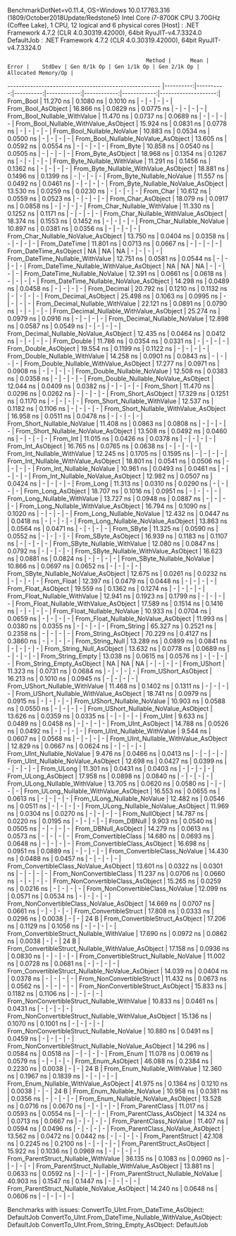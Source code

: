 
BenchmarkDotNet=v0.11.4, OS=Windows 10.0.17763.316 (1809/October2018Update/Redstone5)
Intel Core i7-8700K CPU 3.70GHz (Coffee Lake), 1 CPU, 12 logical and 6 physical cores
  [Host]     : .NET Framework 4.7.2 (CLR 4.0.30319.42000), 64bit RyuJIT-v4.7.3324.0
  DefaultJob : .NET Framework 4.7.2 (CLR 4.0.30319.42000), 64bit RyuJIT-v4.7.3324.0


                                                Method |      Mean |     Error |    StdDev | Gen 0/1k Op | Gen 1/1k Op | Gen 2/1k Op | Allocated Memory/Op |
------------------------------------------------------ |----------:|----------:|----------:|------------:|------------:|------------:|--------------------:|
                                             From_Bool | 11.270 ns | 0.1080 ns | 0.1010 ns |           - |           - |           - |                   - |
                                    From_Bool_AsObject | 16.866 ns | 0.0829 ns | 0.0775 ns |           - |           - |           - |                   - |
                          From_Bool_Nullable_WithValue | 11.470 ns | 0.0737 ns | 0.0689 ns |           - |           - |           - |                   - |
                 From_Bool_Nullable_WithValue_AsObject | 15.924 ns | 0.0831 ns | 0.0778 ns |           - |           - |           - |                   - |
                            From_Bool_Nullable_NoValue | 10.883 ns | 0.0534 ns | 0.0500 ns |           - |           - |           - |                   - |
                   From_Bool_Nullable_NoValue_AsObject | 13.605 ns | 0.0592 ns | 0.0554 ns |           - |           - |           - |                   - |
                                             From_Byte | 10.858 ns | 0.0540 ns | 0.0505 ns |           - |           - |           - |                   - |
                                    From_Byte_AsObject | 18.968 ns | 0.1354 ns | 0.1267 ns |           - |           - |           - |                   - |
                          From_Byte_Nullable_WithValue | 11.291 ns | 0.1456 ns | 0.1362 ns |           - |           - |           - |                   - |
                 From_Byte_Nullable_WithValue_AsObject | 18.881 ns | 0.1496 ns | 0.1399 ns |           - |           - |           - |                   - |
                            From_Byte_Nullable_NoValue | 11.557 ns | 0.0492 ns | 0.0461 ns |           - |           - |           - |                   - |
                   From_Byte_Nullable_NoValue_AsObject | 13.530 ns | 0.0259 ns | 0.0230 ns |           - |           - |           - |                   - |
                                             From_Char | 10.612 ns | 0.0559 ns | 0.0523 ns |           - |           - |           - |                   - |
                                    From_Char_AsObject | 18.079 ns | 0.0917 ns | 0.0858 ns |           - |           - |           - |                   - |
                          From_Char_Nullable_WithValue | 11.330 ns | 0.1252 ns | 0.1171 ns |           - |           - |           - |                   - |
                 From_Char_Nullable_WithValue_AsObject | 18.374 ns | 0.1553 ns | 0.1452 ns |           - |           - |           - |                   - |
                            From_Char_Nullable_NoValue | 10.897 ns | 0.0381 ns | 0.0356 ns |           - |           - |           - |                   - |
                   From_Char_Nullable_NoValue_AsObject | 13.750 ns | 0.0404 ns | 0.0358 ns |           - |           - |           - |                   - |
                                         From_DateTime | 11.801 ns | 0.0713 ns | 0.0667 ns |           - |           - |           - |                   - |
                                From_DateTime_AsObject |        NA |        NA |        NA |           - |           - |           - |                   - |
                      From_DateTime_Nullable_WithValue | 12.751 ns | 0.0581 ns | 0.0544 ns |           - |           - |           - |                   - |
             From_DateTime_Nullable_WithValue_AsObject |        NA |        NA |        NA |           - |           - |           - |                   - |
                        From_DateTime_Nullable_NoValue | 12.391 ns | 0.0661 ns | 0.0618 ns |           - |           - |           - |                   - |
               From_DateTime_Nullable_NoValue_AsObject | 14.298 ns | 0.0489 ns | 0.0458 ns |           - |           - |           - |                   - |
                                          From_Decimal | 20.792 ns | 0.1210 ns | 0.1132 ns |           - |           - |           - |                   - |
                                 From_Decimal_AsObject | 25.498 ns | 0.1063 ns | 0.0995 ns |           - |           - |           - |                   - |
                       From_Decimal_Nullable_WithValue | 22.121 ns | 0.0891 ns | 0.0790 ns |           - |           - |           - |                   - |
              From_Decimal_Nullable_WithValue_AsObject | 25.274 ns | 0.0979 ns | 0.0916 ns |           - |           - |           - |                   - |
                         From_Decimal_Nullable_NoValue | 12.898 ns | 0.0587 ns | 0.0549 ns |           - |           - |           - |                   - |
                From_Decimal_Nullable_NoValue_AsObject | 12.435 ns | 0.0464 ns | 0.0412 ns |           - |           - |           - |                   - |
                                           From_Double | 11.786 ns | 0.0354 ns | 0.0331 ns |           - |           - |           - |                   - |
                                  From_Double_AsObject | 19.554 ns | 0.1199 ns | 0.1122 ns |           - |           - |           - |                   - |
                        From_Double_Nullable_WithValue | 14.258 ns | 0.0901 ns | 0.0843 ns |           - |           - |           - |                   - |
               From_Double_Nullable_WithValue_AsObject | 17.277 ns | 0.0971 ns | 0.0908 ns |           - |           - |           - |                   - |
                          From_Double_Nullable_NoValue | 12.508 ns | 0.0383 ns | 0.0358 ns |           - |           - |           - |                   - |
                 From_Double_Nullable_NoValue_AsObject | 12.044 ns | 0.0409 ns | 0.0382 ns |           - |           - |           - |                   - |
                                            From_Short | 11.470 ns | 0.0296 ns | 0.0262 ns |           - |           - |           - |                   - |
                                   From_Short_AsObject | 17.329 ns | 0.1251 ns | 0.1170 ns |           - |           - |           - |                   - |
                         From_Short_Nullable_WithValue | 12.537 ns | 0.1182 ns | 0.1106 ns |           - |           - |           - |                   - |
                From_Short_Nullable_WithValue_AsObject | 16.958 ns | 0.0511 ns | 0.0478 ns |           - |           - |           - |                   - |
                           From_Short_Nullable_NoValue | 11.408 ns | 0.0863 ns | 0.0808 ns |           - |           - |           - |                   - |
                  From_Short_Nullable_NoValue_AsObject | 13.508 ns | 0.0492 ns | 0.0460 ns |           - |           - |           - |                   - |
                                              From_Int | 11.015 ns | 0.0426 ns | 0.0378 ns |           - |           - |           - |                   - |
                                     From_Int_AsObject | 16.765 ns | 0.0765 ns | 0.0638 ns |           - |           - |           - |                   - |
                           From_Int_Nullable_WithValue | 12.245 ns | 0.1705 ns | 0.1595 ns |           - |           - |           - |                   - |
                  From_Int_Nullable_WithValue_AsObject | 18.801 ns | 0.0541 ns | 0.0506 ns |           - |           - |           - |                   - |
                             From_Int_Nullable_NoValue | 10.961 ns | 0.0493 ns | 0.0461 ns |           - |           - |           - |                   - |
                    From_Int_Nullable_NoValue_AsObject | 12.982 ns | 0.0507 ns | 0.0424 ns |           - |           - |           - |                   - |
                                             From_Long | 11.313 ns | 0.0310 ns | 0.0290 ns |           - |           - |           - |                   - |
                                    From_Long_AsObject | 18.707 ns | 0.1016 ns | 0.0951 ns |           - |           - |           - |                   - |
                          From_Long_Nullable_WithValue | 13.727 ns | 0.0948 ns | 0.0887 ns |           - |           - |           - |                   - |
                 From_Long_Nullable_WithValue_AsObject | 16.794 ns | 0.1090 ns | 0.1020 ns |           - |           - |           - |                   - |
                            From_Long_Nullable_NoValue | 12.432 ns | 0.0447 ns | 0.0418 ns |           - |           - |           - |                   - |
                   From_Long_Nullable_NoValue_AsObject | 13.863 ns | 0.0564 ns | 0.0471 ns |           - |           - |           - |                   - |
                                            From_SByte | 11.325 ns | 0.0590 ns | 0.0552 ns |           - |           - |           - |                   - |
                                   From_SByte_AsObject | 16.939 ns | 0.1183 ns | 0.1107 ns |           - |           - |           - |                   - |
                         From_SByte_Nullable_WithValue | 12.080 ns | 0.0847 ns | 0.0792 ns |           - |           - |           - |                   - |
                From_SByte_Nullable_WithValue_AsObject | 16.623 ns | 0.0881 ns | 0.0824 ns |           - |           - |           - |                   - |
                           From_SByte_Nullable_NoValue | 10.866 ns | 0.0697 ns | 0.0652 ns |           - |           - |           - |                   - |
                  From_SByte_Nullable_NoValue_AsObject | 12.675 ns | 0.0261 ns | 0.0232 ns |           - |           - |           - |                   - |
                                            From_Float | 12.397 ns | 0.0479 ns | 0.0448 ns |           - |           - |           - |                   - |
                                   From_Float_AsObject | 19.559 ns | 0.1362 ns | 0.1274 ns |           - |           - |           - |                   - |
                         From_Float_Nullable_WithValue | 12.941 ns | 0.1923 ns | 0.1799 ns |           - |           - |           - |                   - |
                From_Float_Nullable_WithValue_AsObject | 17.589 ns | 0.1514 ns | 0.1416 ns |           - |           - |           - |                   - |
                           From_Float_Nullable_NoValue | 10.933 ns | 0.0704 ns | 0.0659 ns |           - |           - |           - |                   - |
                  From_Float_Nullable_NoValue_AsObject | 11.993 ns | 0.0380 ns | 0.0355 ns |           - |           - |           - |                   - |
                                           From_String | 65.327 ns | 0.2521 ns | 0.2358 ns |           - |           - |           - |                   - |
                                  From_String_AsObject | 70.229 ns | 0.4127 ns | 0.3860 ns |           - |           - |           - |                   - |
                                      From_String_Null | 13.289 ns | 0.0899 ns | 0.0841 ns |           - |           - |           - |                   - |
                             From_String_Null_AsObject | 13.632 ns | 0.0778 ns | 0.0689 ns |           - |           - |           - |                   - |
                                     From_String_Empty | 13.038 ns | 0.0615 ns | 0.0576 ns |           - |           - |           - |                   - |
                            From_String_Empty_AsObject |        NA |        NA |        NA |           - |           - |           - |                   - |
                                           From_UShort | 11.323 ns | 0.0731 ns | 0.0684 ns |           - |           - |           - |                   - |
                                  From_UShort_AsObject | 16.213 ns | 0.1010 ns | 0.0945 ns |           - |           - |           - |                   - |
                        From_UShort_Nullable_WithValue | 11.468 ns | 0.1402 ns | 0.1311 ns |           - |           - |           - |                   - |
               From_UShort_Nullable_WithValue_AsObject | 18.741 ns | 0.0979 ns | 0.0915 ns |           - |           - |           - |                   - |
                          From_UShort_Nullable_NoValue | 10.903 ns | 0.0588 ns | 0.0550 ns |           - |           - |           - |                   - |
                 From_UShort_Nullable_NoValue_AsObject | 13.626 ns | 0.0359 ns | 0.0335 ns |           - |           - |           - |                   - |
                                             From_UInt |  9.633 ns | 0.0489 ns | 0.0458 ns |           - |           - |           - |                   - |
                                    From_UInt_AsObject | 14.788 ns | 0.0526 ns | 0.0492 ns |           - |           - |           - |                   - |
                          From_UInt_Nullable_WithValue |  9.544 ns | 0.0607 ns | 0.0568 ns |           - |           - |           - |                   - |
                 From_UInt_Nullable_WithValue_AsObject | 12.829 ns | 0.0667 ns | 0.0624 ns |           - |           - |           - |                   - |
                            From_UInt_Nullable_NoValue |  9.476 ns | 0.0466 ns | 0.0413 ns |           - |           - |           - |                   - |
                   From_UInt_Nullable_NoValue_AsObject | 12.698 ns | 0.0427 ns | 0.0399 ns |           - |           - |           - |                   - |
                                            From_ULong | 11.301 ns | 0.0431 ns | 0.0403 ns |           - |           - |           - |                   - |
                                   From_ULong_AsObject | 17.958 ns | 0.0898 ns | 0.0840 ns |           - |           - |           - |                   - |
                         From_ULong_Nullable_WithValue | 13.705 ns | 0.0620 ns | 0.0580 ns |           - |           - |           - |                   - |
                From_ULong_Nullable_WithValue_AsObject | 16.553 ns | 0.0655 ns | 0.0613 ns |           - |           - |           - |                   - |
                           From_ULong_Nullable_NoValue | 12.482 ns | 0.0546 ns | 0.0511 ns |           - |           - |           - |                   - |
                  From_ULong_Nullable_NoValue_AsObject | 11.969 ns | 0.0304 ns | 0.0270 ns |           - |           - |           - |                   - |
                                       From_NullObject | 14.787 ns | 0.0220 ns | 0.0195 ns |           - |           - |           - |                   - |
                                           From_DBNull |  9.903 ns | 0.0540 ns | 0.0505 ns |           - |           - |           - |                   - |
                                  From_DBNull_AsObject | 14.279 ns | 0.0613 ns | 0.0573 ns |           - |           - |           - |                   - |
                                 From_ConvertibleClass | 14.680 ns | 0.0693 ns | 0.0648 ns |           - |           - |           - |                   - |
                        From_ConvertibleClass_AsObject | 16.698 ns | 0.0951 ns | 0.0889 ns |           - |           - |           - |                   - |
                         From_ConvertibleClass_NoValue | 14.430 ns | 0.0488 ns | 0.0457 ns |           - |           - |           - |                   - |
                From_ConvertibleClass_NoValue_AsObject | 13.601 ns | 0.0322 ns | 0.0301 ns |           - |           - |           - |                   - |
                              From_NonConvertibleClass | 11.237 ns | 0.0706 ns | 0.0660 ns |           - |           - |           - |                   - |
                     From_NonConvertibleClass_AsObject | 15.265 ns | 0.0259 ns | 0.0216 ns |           - |           - |           - |                   - |
                      From_NonConvertibleClass_NoValue | 12.099 ns | 0.0571 ns | 0.0534 ns |           - |           - |           - |                   - |
             From_NonConvertibleClass_NoValue_AsObject | 14.669 ns | 0.0707 ns | 0.0661 ns |           - |           - |           - |                   - |
                                From_ConvertibleStruct | 17.808 ns | 0.0333 ns | 0.0296 ns |      0.0038 |           - |           - |                24 B |
                       From_ConvertibleStruct_AsObject | 17.206 ns | 0.1129 ns | 0.1056 ns |           - |           - |           - |                   - |
             From_ConvertibleStruct_Nullable_WithValue | 17.690 ns | 0.0972 ns | 0.0862 ns |      0.0038 |           - |           - |                24 B |
    From_ConvertibleStruct_Nullable_WithValue_AsObject | 17.158 ns | 0.0936 ns | 0.0830 ns |           - |           - |           - |                   - |
               From_ConvertibleStruct_Nullable_NoValue | 11.002 ns | 0.0728 ns | 0.0681 ns |           - |           - |           - |                   - |
      From_ConvertibleStruct_Nullable_NoValue_AsObject | 14.039 ns | 0.0404 ns | 0.0378 ns |           - |           - |           - |                   - |
                             From_NonConvertibleStruct | 11.432 ns | 0.0673 ns | 0.0562 ns |           - |           - |           - |                   - |
                    From_NonConvertibleStruct_AsObject | 15.833 ns | 0.1182 ns | 0.1106 ns |           - |           - |           - |                   - |
          From_NonConvertibleStruct_Nullable_WithValue | 10.833 ns | 0.0461 ns | 0.0431 ns |           - |           - |           - |                   - |
 From_NonConvertibleStruct_Nullable_WithValue_AsObject | 15.136 ns | 0.1070 ns | 0.1001 ns |           - |           - |           - |                   - |
            From_NonConvertibleStruct_Nullable_NoValue | 10.880 ns | 0.0491 ns | 0.0459 ns |           - |           - |           - |                   - |
   From_NonConvertibleStruct_Nullable_NoValue_AsObject | 14.296 ns | 0.0584 ns | 0.0518 ns |           - |           - |           - |                   - |
                                             From_Enum | 11.078 ns | 0.0619 ns | 0.0579 ns |           - |           - |           - |                   - |
                                    From_Enum_AsObject | 46.088 ns | 0.2384 ns | 0.2230 ns |      0.0038 |           - |           - |                24 B |
                          From_Enum_Nullable_WithValue | 12.360 ns | 0.1967 ns | 0.1839 ns |           - |           - |           - |                   - |
                 From_Enum_Nullable_WithValue_AsObject | 41.975 ns | 0.1364 ns | 0.1210 ns |      0.0038 |           - |           - |                24 B |
                            From_Enum_Nullable_NoValue | 10.958 ns | 0.0381 ns | 0.0356 ns |           - |           - |           - |                   - |
                   From_Enum_Nullable_NoValue_AsObject | 13.528 ns | 0.0716 ns | 0.0670 ns |           - |           - |           - |                   - |
                                      From_ParentClass | 11.017 ns | 0.0593 ns | 0.0554 ns |           - |           - |           - |                   - |
                             From_ParentClass_AsObject | 14.324 ns | 0.0713 ns | 0.0667 ns |           - |           - |           - |                   - |
                              From_ParentClass_NoValue | 11.407 ns | 0.0594 ns | 0.0496 ns |           - |           - |           - |                   - |
                     From_ParentClass_NoValue_AsObject | 13.562 ns | 0.0472 ns | 0.0442 ns |           - |           - |           - |                   - |
                                     From_ParentStruct | 42.108 ns | 0.2245 ns | 0.2100 ns |           - |           - |           - |                   - |
                            From_ParentStruct_AsObject | 15.922 ns | 0.1036 ns | 0.0969 ns |           - |           - |           - |                   - |
                  From_ParentStruct_Nullable_WithValue | 36.135 ns | 0.1083 ns | 0.0960 ns |           - |           - |           - |                   - |
         From_ParentStruct_Nullable_WithValue_AsObject | 13.881 ns | 0.0633 ns | 0.0592 ns |           - |           - |           - |                   - |
                    From_ParentStruct_Nullable_NoValue | 40.903 ns | 0.1547 ns | 0.1447 ns |           - |           - |           - |                   - |
           From_ParentStruct_Nullable_NoValue_AsObject | 14.240 ns | 0.0648 ns | 0.0606 ns |           - |           - |           - |                   - |

Benchmarks with issues:
  ConvertTo_UInt.From_DateTime_AsObject: DefaultJob
  ConvertTo_UInt.From_DateTime_Nullable_WithValue_AsObject: DefaultJob
  ConvertTo_UInt.From_String_Empty_AsObject: DefaultJob
